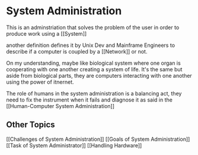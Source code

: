 # System Administration
This is an adminstriation that solves the problem of the user in order to produce work using a [[System]]

another definition defines it by Unix Dev and Mainframe Engineers to describe if a computer is coupled by a [[Network]] or not. 

On my understanding, maybe like biological system where one organ is cooperating with one another creating a system of life. It's the same but aside from biological parts, they are computers interacting with one another using the power of itnernet.

The role of humans in the system administration is a balancing act, they need to fix the instrument when it fails and diagnose it as said in the [[Human-Computer System Administration]]

## Other Topics
[[Challenges of System Administration]]
[[Goals of System Administration]]
[[Task of System Administrator]]
[[Handling Hardware]]

